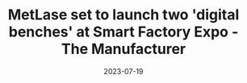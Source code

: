 ---
category:
- .nan
date: 2023-07-19
keyword_suggestion: ubuntu install docker
post_inspiration: https://www.themanufacturer.com/articles/metlase-set-to-launch-two-digital-benches-at-smart-factory-expo/
silot_terms: digital automation
title: MetLase set to launch two '<b>digital</b> benches' at Smart Factory Expo -
  The Manufacturer
---